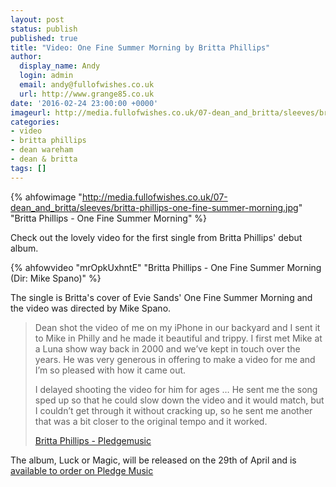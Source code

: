 ```yaml
---
layout: post
status: publish
published: true
title: "Video: One Fine Summer Morning by Britta Phillips"
author:
  display_name: Andy
  login: admin
  email: andy@fullofwishes.co.uk
  url: http://www.grange85.co.uk
date: '2016-02-24 23:00:00 +0000'
imageurl: http://media.fullofwishes.co.uk/07-dean_and_britta/sleeves/britta-phillips-luck-or-magic.jpg
categories:
- video
- britta phillips
- dean wareham
- dean & britta
tags: []
---
```

{% ahfowimage "http://media.fullofwishes.co.uk/07-dean_and_britta/sleeves/britta-phillips-one-fine-summer-morning.jpg" "Britta Phillips - One Fine Summer Morning" %}
<p class="lead">Check out the lovely video for the first single from Britta Phillips' debut album.</p>
{% ahfowvideo "mrOpkUxhntE" "Britta Phillips - One Fine Summer Morning (Dir: Mike Spano)" %}
<p>The single is Britta's cover of Evie Sands' One Fine Summer Morning and the video was directed by Mike Spano.</p>
<blockquote><p>Dean shot the video of me on my iPhone in our backyard and I sent it to Mike in Philly and he made it beautiful and trippy. I first met Mike at a Luna show way back in 2000 and we’ve kept in touch over the years. He was very generous in offering to make a video for me and I’m so pleased with how it came out.</p><p>I delayed shooting the video for him for ages &hellip; He sent me the song sped up so that he could slow down the video and it would match, but I couldn’t get through it without cracking up, so he sent me another that was a bit closer to the original tempo and it worked.</p>
<footer><a href="http://www.pledgemusic.com/projects/brittaphillips/updates/66248">Britta Phillips - Pledgemusic</a></footer></blockquote>

<p>The album, Luck or Magic, will be released on the 29th of April and is <a href="http://www.pledgemusic.com/projects/brittaphillips">available to order on Pledge Music</a></p>
